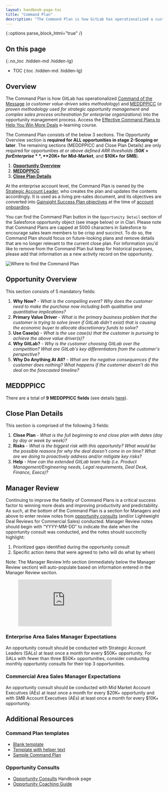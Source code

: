 ```yaml
---
layout: handbook-page-toc
title: "Command Plan"
description: "The Command Plan is how GitLab has operationalized a customer value-driven sales methodology with strategic opportunity management into the opportunity management process"
---
```


{::options parse_block_html="true" /}

## On this page
{:.no_toc .hidden-md .hidden-lg}

- TOC
{:toc .hidden-md .hidden-lg}

## Overview
The Command Plan is how GitLab has operationalized [Command of the Message](/handbook/sales/command-of-the-message/) (_a customer value-driven sales methodology_) and [MEDDPPICC](/handbook/sales/meddppicc/) (_a proven methodology used for strategic opportunity management and complex sales process orchestration for enterprise organizations_) into the opportunity management process. Access the [Effective Command Plans to Help You Win More Deals](https://gitlab.edcast.com/pathways/sal-effective-command-plans-to-help-you-win-more-deals-sal) e-learning course.

The Command Plan consists of the below 3 sections. The Opportunity Overview section is **required for ALL opportunities in stage 2-Scoping or later**. The remaining sections (MEDDPPICC and Close Plan Details) are only required for opportunities _at or above defined ARR thresholds_ (**$50K+ for Enterprise**, **$20K+ for Mid-Market**, and **$10K+ for SMB**).
1. [**Opportunity Overview**](/handbook/sales/command-of-the-message/command-plan/#opportunity-overview)
1. [**MEDDPPICC**](/handbook/sales/command-of-the-message/command-plan/#meddppicc)
1. [**Close Plan Details**](/handbook/sales/command-of-the-message/command-plan/#close-plan-details)

At the enterprise account level, the Command Plan is owned by the [Strategic Account Leader](/job-families/sales/strategic-account-leader/), who creates the plan and updates the contents accordingly. It is used as a living pre-sales document, and its objectives are converted into [Gainsight Success Plan objectives](/handbook/customer-success/tam/success-plans/#objectives) at the time of [account onboarding](/handbook/customer-success/tam/onboarding/).

You can find the Command Plan button in the `Opportunity Detail` section of the Salesforce opportunity object (see image below) or in Clari. Please note that Command Plans are capped at 5000 characters in Salesforce to encourage sales team members to be crisp and succinct. To do so, the Command Plan should focus on future-looking plans and remove details that are no longer relevant to the current close plan. For information you'd like to remove from the Command Plan but keep for historical purposes, please add that information as a new activity record on the opportunity.

![Where to find the Command Plan](/handbook/sales/command-plan.png)

## Opportunity Overview

This section consists of 5 mandatory fields:
1. **Why Now?** - _What is the compelling event? Why does the customer need to make the purchase now including both qualitative and quantitative implications?_
1. **Primary Value Driver** - _What is the primary business problem that the customer is trying to solve (even if GitLab didn't exist) that is causing the economic buyer to allocate discretionary funds to solve?_
1. **Use Case(s)** - _What is the use case(s) that the customer is pursuing to achieve the above value driver(s)?_
1. **Why GitLab?** - _Why is the customer choosing GitLab over the competition? What are GitLab's key differentiators from the customer's perspective?_
1. **Why Do Anything At All?** - _What are the negative consequences if the customer does nothing? What happens if the customer doesn’t do this deal on the forecasted timeline?_

## MEDDPPICC

There are a total of **9 MEDDPPICC fields** (see details [here](/handbook/sales/meddppicc)).

## Close Plan Details

This section is comprised of the following 3 fields:
1. **Close Plan** - _What is the full beginning to end close plan with dates (day by day or week by week)?_
1. **Risks** - _What is the biggest risk with this opportunity? What would be the possible reasons for why the deal doesn't come in on time? What are we doing to proactively address and/or mitigate key risks?_
1. **Help** - _How can the extended GitLab team help (i.e. Product Management/Engineering needs, Legal requirements, Deal Desk, Finance, Execs)?_

## Manager Review

Continuing to improve the fidelity of Command Plans is a critical success factor to winning more deals and improving productivity and predictability. As such, at the bottom of the Command Plan is a section for Managers and above to enter review notes from [opportunity consults](/handbook/sales/command-of-the-message/opportunity-consults/) (and/or Lightweight Deal Reviews for Commercial Sales) conducted. Manager Review notes should begin with “YYYY-MM-DD” to indicate the date when the opportunity consult was conducted, and the notes should succinctly highlight: 
1. Prioritized gaps identified during the opportunity consult 
1. Specific action items that were agreed to (who will do what by when)

Note: The Manager Review Info section (immediately below the Manager Review section) will auto-populate based on information entered in the Manager Review section.

<figure class="video_container">
  <iframe src="https://www.youtube.com/embed/QUTfs2lzjLc" frameborder="0" allowfullscreen="true"> </iframe>
</figure>

### Enterprise Area Sales Manager Expectations
An opportunity consult should be conducted with Strategic Account Leaders (SALs) at least once a month for every $50K+ opportunity. For SALs with fewer than three $50K+ opportunities, consider conducting monthly opportunity consults for their top 3 opportunities.

### Commercial Area Sales Manager Expectations
An opportunity consult should be conducted with Mid Market Account Executives (AEs) at least once a month for every $20K+ opportunity and with SMB Account Executives (AEs) at least once a month for every $10K+ opportunity. 

## Additional Resources

### Command Plan templates
- [Blank template](https://drive.google.com/open?id=1uTHRRUQx4IP_dXUnsrfG2x9Ti-XpMneX3IDu2v0TZtY)
- [Template with helper text](https://drive.google.com/open?id=1SH7yfGFda0jsHcM9QmVI9BQO54fuaMujt-aJfFg-EUA)
- [Sample Command Plan](https://drive.google.com/open?id=1SdfgEds7NvCezcrFjirdLygIp4715iQn7u2ts-9avwg)

### Opportunity Consults
- [Opportunity Consults](/handbook/sales/command-of-the-message/opportunity-consults/) Handbook page
- [Opportunity Coaching Guide](https://docs.google.com/document/d/1IZA9Fo2SvZOrtUVpXOjwwqs76lKdXFs4hTezbxRq5v8/copy)
